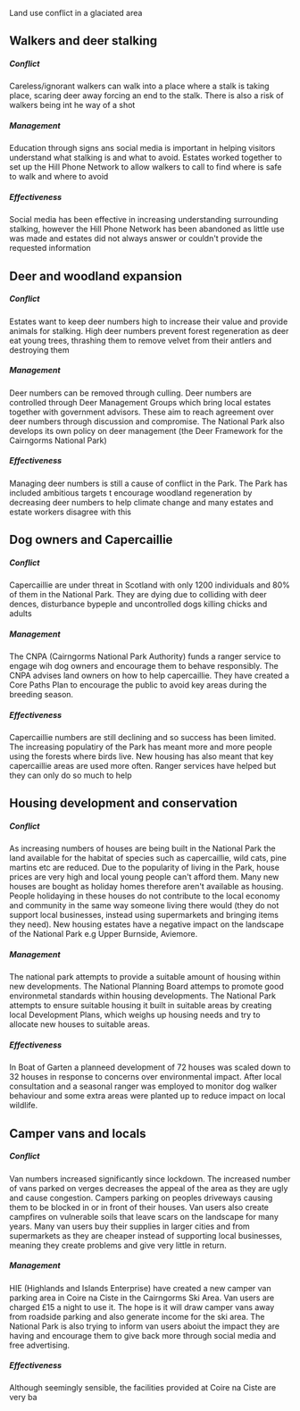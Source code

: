 Land use conflict in a glaciated area

## Walkers and deer stalking
##### Conflict
Careless/ignorant walkers can walk into a place where a stalk is taking place, scaring deer away forcing an end to the stalk. There is also a risk of walkers being int he way of a shot

##### Management
Education through signs ans social media is important in helping visitors understand what stalking is and what to avoid. Estates worked together to set up the Hill Phone Network to allow walkers to call to find where is safe to walk and where to avoid

##### Effectiveness
Social media has been effective in increasing understanding surrounding stalking, however the Hill Phone Network has been abandoned as little use was made and estates did not always answer or couldn't provide the requested information

## Deer and woodland expansion
##### Conflict
Estates want to keep deer numbers high to increase their value and provide animals for stalking. High deer numbers prevent forest regeneration as deer eat young trees, thrashing them to remove velvet from their antlers and destroying them

##### Management
Deer numbers can be removed through culling. Deer numbers are controlled through Deer Management Groups which bring local estates together with government advisors. These aim to reach agreement over deer numbers through discussion and compromise. The National Park also develops its own policy on deer management (the Deer Framework for the Cairngorms National Park)

##### Effectiveness
Managing deer numbers is still a cause of conflict in the Park. The Park has included ambitious targets t encourage woodland regeneration by decreasing deer numbers to help climate change and many estates and estate workers disagree with this

## Dog owners and Capercaillie
##### Conflict
Capercaillie are under threat in Scotland with only 1200 individuals and 80% of them in the National Park. They are dying due to colliding with deer dences, disturbance bypeple and uncontrolled dogs killing chicks and adults

##### Management
The CNPA (Cairngorms National Park Authority) funds a ranger service to engage wih dog owners and encourage them to behave responsibly. The CNPA advises land owners on how to help capercaillie. They have created a Core Paths Plan to encourage the public to avoid key areas during the breeding season.

##### Effectiveness
Capercaillie numbers are still declining and so success has been limited. The increasing populatiry of the Park has meant more and more people using the forests where birds live. New housing has also meant that key capercaillie areas are used more often. Ranger services have helped but they can only do so much to help

## Housing development and conservation
##### Conflict
As increasing numbers of houses are being built in the National Park the land available for the habitat of species such as capercaillie, wild cats, pine martins etc are reduced. Due to the popularity of living in the Park, house prices are very high and local young people can't afford them. Many new houses are bought as holiday homes therefore aren't available as housing. People holidaying in these houses do not contribute to the local economy and community in the same way someone living there would (they do not support local businesses, instead using supermarkets and bringing items they need). New housing estates have a negative impact on the landscape of the National Park e.g Upper Burnside, Aviemore.

##### Management
The national park attempts to provide a suitable amount of housing within new developments. The National Planning Board attemps to promote good environmetal standards within housing developments. The National Park attempts to ensure suitable housing it built in suitable areas by creating local Development Plans, which weighs up housing needs and try to allocate new houses to suitable areas.

##### Effectiveness
In Boat of Garten a planneed development of 72 houses was scaled down to 32 houses in response to concerns over environmental impact. After local consultation and a seasonal ranger was employed to monitor dog walker behaviour and some extra areas were planted up to reduce impact on local wildlife.

## Camper vans and locals
##### Conflict
Van numbers increased significantly since lockdown. The increased number of vans parked on verges decreases the appeal of the area as they are ugly and cause congestion. Campers parking on peoples driveways causing them to be blocked in or in front of their houses. Van users also create campfires on vulnerable soils that leave scars on the landscape for many years. Many van users buy their supplies in larger cities and from supermarkets as they are cheaper instead of supporting local businesses, meaning they create problems and give very little in return.

##### Management
HIE (Highlands and Islands Enterprise) have created a new camper van parking area in Coire na Ciste in the Cairngorms Ski Area. Van users are charged £15 a night to use it. The hope is it will draw camper vans away from roadside parking and also generate income for the ski area. The National Park is also trying to inform van users aboiut the impact they are having and encourage them to give back more through social media and free advertising.

##### Effectiveness
Although seemingly sensible, the facilities provided at Coire na Ciste are very ba